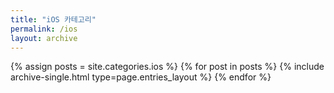 ```yaml
---
title: "iOS 카테고리"
permalink: /ios
layout: archive
---
```


{% assign posts = site.categories.ios %}
{% for post in posts %} {% include archive-single.html type=page.entries_layout %} {% endfor %}